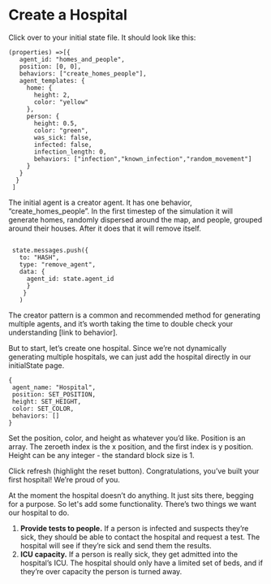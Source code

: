 # Create a Hospital

Click over to your initial state file. It should look like this:

```text
(properties) =>[{
   agent_id: "homes_and_people",
   position: [0, 0],
   behaviors: ["create_homes_people"],
   agent_templates: {
     home: {
       height: 2,
       color: "yellow"
     },
     person: {
       height: 0.5,
       color: "green",
       was_sick: false,
       infected: false,
       infection_length: 0,
       behaviors: ["infection","known_infection","random_movement"]
     } 
   }
  }
 ]
```

The initial agent is a creator agent. It has one behavior, “create\_homes\_people”. In the first timestep of the simulation it will generate homes, randomly dispersed around the map, and people, grouped around their houses. After it does that it will remove itself. 

```text
 
 state.messages.push({
   to: "HASH",
   type: "remove_agent",
   data: {
     agent_id: state.agent_id
     }
    }
   )
```

The creator pattern is a common and recommended method for generating multiple agents, and it’s worth taking the time to double check your understanding \[link to behavior\].

But to start, let’s create one hospital. Since we’re not dynamically generating multiple hospitals, we can just add the hospital directly in our initialState page.

```text
{
 agent_name: "Hospital",
 position: SET_POSITION,
 height: SET_HEIGHT,
 color: SET_COLOR,
 behaviors: []
}

```

Set the position, color, and height as whatever you’d like. Position is an array. The zeroeth index is the x position, and the first index is y position. Height can be any integer - the standard block size is 1. 

Click refresh \(highlight the reset button\). Congratulations, you’ve built your first hospital! We’re proud of you.

At the moment the hospital doesn’t do anything. It just sits there, begging for a purpose. So let's add some functionality. There’s two things we want our hospital to do. 

1. **Provide tests to people.** If a person is infected and suspects they’re sick, they should be able to contact the hospital and request a test. The hospital will see if they’re sick and send them the results.
2. **ICU capacity.** If a person is really sick, they get admitted into the hospital’s ICU. The hospital should only have a limited set of beds, and if they’re over capacity the person is turned away.

